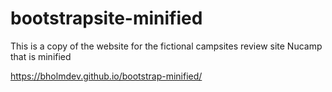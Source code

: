 # bootstrapsite-minified

This is a copy of the website for the fictional campsites review site Nucamp that is minified

https://bholmdev.github.io/bootstrap-minified/
